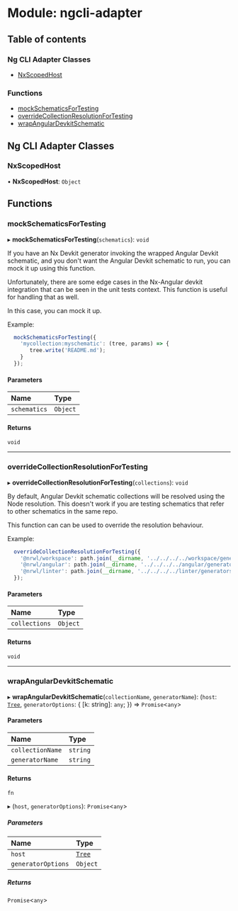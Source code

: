 # Module: ngcli-adapter

## Table of contents

### Ng CLI Adapter Classes

- [NxScopedHost](../../devkit/ngcli_adapter#nxscopedhost)

### Functions

- [mockSchematicsForTesting](../../devkit/ngcli_adapter#mockschematicsfortesting)
- [overrideCollectionResolutionForTesting](../../devkit/ngcli_adapter#overridecollectionresolutionfortesting)
- [wrapAngularDevkitSchematic](../../devkit/ngcli_adapter#wrapangulardevkitschematic)

## Ng CLI Adapter Classes

### NxScopedHost

• **NxScopedHost**: `Object`

## Functions

### mockSchematicsForTesting

▸ **mockSchematicsForTesting**(`schematics`): `void`

If you have an Nx Devkit generator invoking the wrapped Angular Devkit schematic,
and you don't want the Angular Devkit schematic to run, you can mock it up using this function.

Unfortunately, there are some edge cases in the Nx-Angular devkit integration that
can be seen in the unit tests context. This function is useful for handling that as well.

In this case, you can mock it up.

Example:

```typescript
  mockSchematicsForTesting({
    'mycollection:myschematic': (tree, params) => {
       tree.write('README.md');
    }
  });

```

#### Parameters

| Name | Type |
| :------ | :------ |
| `schematics` | `Object` |

#### Returns

`void`

___

### overrideCollectionResolutionForTesting

▸ **overrideCollectionResolutionForTesting**(`collections`): `void`

By default, Angular Devkit schematic collections will be resolved using the Node resolution.
This doesn't work if you are testing schematics that refer to other schematics in the
same repo.

This function can can be used to override the resolution behaviour.

Example:

```typescript
  overrideCollectionResolutionForTesting({
    '@nrwl/workspace': path.join(__dirname, '../../../../workspace/generators.json'),
    '@nrwl/angular': path.join(__dirname, '../../../../angular/generators.json'),
    '@nrwl/linter': path.join(__dirname, '../../../../linter/generators.json')
  });

```

#### Parameters

| Name | Type |
| :------ | :------ |
| `collections` | `Object` |

#### Returns

`void`

___

### wrapAngularDevkitSchematic

▸ **wrapAngularDevkitSchematic**(`collectionName`, `generatorName`): (`host`: [`Tree`](../../devkit/index#tree), `generatorOptions`: { [k: string]: `any`;  }) => `Promise`<`any`\>

#### Parameters

| Name | Type |
| :------ | :------ |
| `collectionName` | `string` |
| `generatorName` | `string` |

#### Returns

`fn`

▸ (`host`, `generatorOptions`): `Promise`<`any`\>

##### Parameters

| Name | Type |
| :------ | :------ |
| `host` | [`Tree`](../../devkit/index#tree) |
| `generatorOptions` | `Object` |

##### Returns

`Promise`<`any`\>
